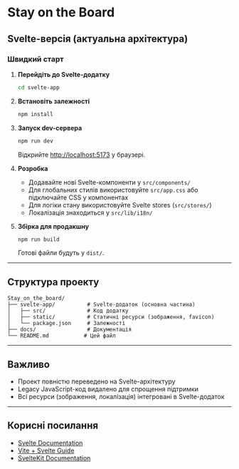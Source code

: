<!--
@Branch (Diff with Main Branch)

Commit message (English, copy-paste ready):

Unify and enlarge direction and distance buttons on the game page (+30%), refactor to use CSS variable for button size, harmonize font sizes, and improve UX consistency. Also, update board size and minor UI tweaks. Bump version to 0.2.24.
-->
# Stay on the Board

## Svelte-версія (актуальна архітектура)

### Швидкий старт

1. **Перейдіть до Svelte-додатку**
   ```bash
   cd svelte-app
   ```

2. **Встановіть залежності**
   ```bash
   npm install
   ```

3. **Запуск dev-сервера**
   ```bash
   npm run dev
   ```
   Відкрийте [http://localhost:5173](http://localhost:5173) у браузері.

4. **Розробка**
   - Додавайте нові Svelte-компоненти у `src/components/`
   - Для глобальних стилів використовуйте `src/app.css` або підключайте CSS у компонентах
   - Для логіки стану використовуйте Svelte stores (`src/stores/`)
   - Локалізація знаходиться у `src/lib/i18n/`

5. **Збірка для продакшну**
   ```bash
   npm run build
   ```
   Готові файли будуть у `dist/`.

---

## Структура проекту

```
Stay_on_the_board/
├── svelte-app/          # Svelte-додаток (основна частина)
│   ├── src/             # Код додатку
│   ├── static/          # Статичні ресурси (зображення, favicon)
│   └── package.json     # Залежності
├── docs/                # Документація
└── README.md           # Цей файл
```

---

## Важливо
- Проект повністю переведено на Svelte-архітектуру
- Legacy JavaScript-код видалено для спрощення підтримки
- Всі ресурси (зображення, локалізація) інтегровані в Svelte-додаток

---

## Корисні посилання
- [Svelte Documentation](https://svelte.dev/docs)
- [Vite + Svelte Guide](https://vitejs.dev/guide/)
- [SvelteKit Documentation](https://kit.svelte.dev/docs) 